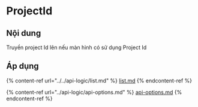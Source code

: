 # ProjectId

## Nội dung

Truyền project Id lên nếu màn hình có sử dụng Project Id

## Áp dụng

{% content-ref url="../../api-logic/list.md" %}
[list.md](../../api-logic/list.md)
{% endcontent-ref %}

{% content-ref url="../api-logic/api-options.md" %}
[api-options.md](../api-logic/api-options.md)
{% endcontent-ref %}

